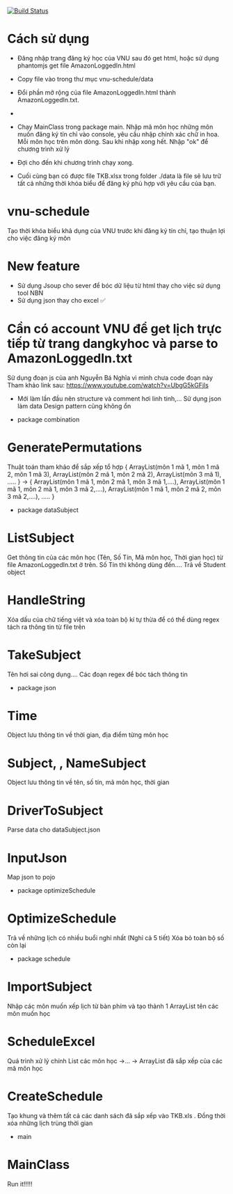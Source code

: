[![Build Status](https://travis-ci.com/zzBBc/vnu-schedule.svg?branch=master)](https://travis-ci.com/zzBBc/vnu-schedule)
# Cách sử dụng
- Đăng nhập trang đăng ký học của VNU sau đó get html, hoặc sử dụng phantomjs get file AmazonLoggedIn.html
- Copy file vào trong thư mục vnu-schedule/data
- Đổi phần mở rộng của file AmazonLoggedIn.html thành AmazonLoggedIn.txt.

-
- Chạy MainClass trong package main. Nhập mã môn học những môn muốn đăng ký tín chỉ vào console, yêu cầu nhập chính xác chữ in hoa. Mỗi môn học trên môn dòng. Sau khi nhập xong hết. Nhập "ok" để chương trình xử lý
- Đợi cho đến khi chương trình chạy xong.
- Cuối cùng bạn có được file TKB.xlsx trong folder ./data là file sẽ lưu trữ tất cả những thời khóa biểu để đăng ký phù hợp với yêu cầu của bạn.

# vnu-schedule
Tạo thời khóa biểu khả dụng của VNU trước khi đăng ký tín chỉ, tạo thuận lợi cho việc đăng ký môn

# New feature
- Sử dụng Jsoup cho sever để bóc dữ liệu từ html thay cho việc sử dụng tool NBN
- Sử dụng json thay cho excel ✅

# Cần có account VNU để get lịch trực tiếp từ trang dangkyhoc và parse to AmazonLoggedIn.txt
Sử dụng đoạn js của anh Nguyễn Bá Nghĩa vì mình chưa code đoạn này
Tham khảo link sau: https://www.youtube.com/watch?v=UbgG5kGFjls

* Mới làm lần đầu nên structure và comment hơi linh tinh,...
Sử dụng json làm data
Design pattern cũng không ổn

* package combination
# GeneratePermutations
Thuật toán tham khảo để sắp xếp tổ hợp {
ArrayList(môn 1 mã 1, môn 1 mã 2, môn 1 mã 3),
ArrayList(môn 2 mã 1, môn 2 mã 2),
ArrayList(môn 3 mã 1),
.....
}
-> {
ArrayList(môn 1 mã 1, môn 2 mã 1, môn 3 mã 1,....),
ArrayList(môn 1 mã 1, môn 2 mã 1, môn 3 mã 2,....),
ArrayList(môn 1 mã 1, môn 2 mã 2, môn 3 mã 2,....),
.....
}

* package dataSubject
# ListSubject
Get thông tin của các môn học (Tên, Số Tín, Mã môn học, Thời gian học) từ file AmazonLoggedIn.txt ở trên. Số Tín thì không dùng đến....
Trả về Student object

# HandleString
Xóa dấu của chữ tiếng việt và xóa toàn bộ kí tự thừa để có thể dùng regex tách ra thông tin từ file trên

# TakeSubject
Tên hơi sai công dụng....
Các đoạn regex để bóc tách thông tin

* package json
# Time
Object lưu thông tin về thời gian, địa điểm từng môn học

# Subject, , NameSubject
Object lưu thông tin về tên, số tín, mã môn học, thời gian

# DriverToSubject
Parse data cho dataSubject.json

# InputJson
Map json to pojo

* package optimizeSchedule
# OptimizeSchedule
Trả về những lịch có nhiều buổi nghỉ nhất (Nghỉ cả 5 tiết)
Xóa bỏ toàn bộ số còn lại


* package schedule
# ImportSubject
Nhập các môn muốn xếp lịch từ bàn phím và tạo thành 1 ArrayList tên các môn muốn học

# ScheduleExcel
Quá trình xử lý chính
List các môn học ->... -> ArrayList đã sắp xếp của các mã môn học

# CreateSchedule
Tạo khung và thêm tất cả các danh sách đã sắp xếp vào TKB.xls .
Đồng thời xóa những lịch trùng thời gian

* main
# MainClass
Run it!!!!!
